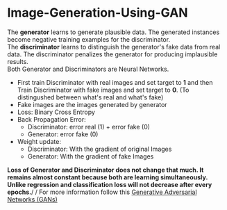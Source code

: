 # Image-Generation-Using-GAN
The **generator** learns to generate plausible data. The generated instances become negative training examples for the discriminator.\
The **discriminator** learns to distinguish the generator's fake data from real data. The discriminator penalizes the generator for producing implausible results.\
Both Generator and Discriminators are Neural Networks.
* First train Discriminator with real images and set target to **1** and then Train Discriminator with fake images and set target to **0**. (To distingushed between what's real and what's fake)
* Fake images are the images generated by generator
* Loss: Binary Cross Entropy
* Back Propagation Error:
  * Discriminator: error real (1) + error fake (0)
  * Generator: error fake (0)
* Weight update:
  * Discriminator: With the gradient of original Images
  * Generator: With the gradient of fake Images
  
**Loss of Generator and Discriminator does not change that much. It remains almost constant because both are learning simultaneously.\
Unlike regression and classification loss will not decrease after every epochs.**/
/
For more information follow this [Generative Adversarial Networks (GANs)](https://developers.google.com/machine-learning/gan "Generative Adversarial Networks (GANs)")
